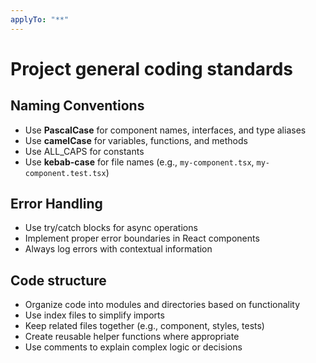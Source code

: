 ```yaml
---
applyTo: "**"
---
```


# Project general coding standards

## Naming Conventions

- Use **PascalCase** for component names, interfaces, and type aliases
- Use **camelCase** for variables, functions, and methods
- Use ALL_CAPS for constants
- Use **kebab-case** for file names (e.g., `my-component.tsx`, `my-component.test.tsx`)

## Error Handling

- Use try/catch blocks for async operations
- Implement proper error boundaries in React components
- Always log errors with contextual information

## Code structure

- Organize code into modules and directories based on functionality
- Use index files to simplify imports
- Keep related files together (e.g., component, styles, tests)
- Create reusable helper functions where appropriate
- Use comments to explain complex logic or decisions

